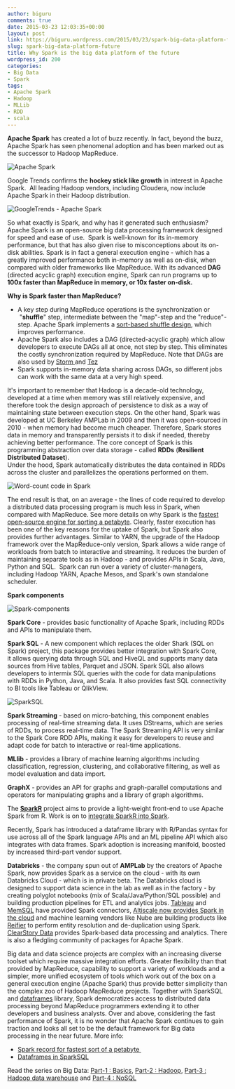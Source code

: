 ```yaml
---
author: biguru
comments: true
date: 2015-03-23 12:03:35+00:00
layout: post
link: https://biguru.wordpress.com/2015/03/23/spark-big-data-platform-future/
slug: spark-big-data-platform-future
title: Why Spark is the big data platform of the future
wordpress_id: 200
categories:
- Big Data
- Spark
tags:
- Apache Spark
- Hadoop
- MLLib
- RDD
- scala
---
```


**Apache Spark** has created a lot of buzz recently. In fact, beyond the buzz, Apache Spark has seen phenomenal adoption and has been marked out as the successor to Hadoop MapReduce.

![Apache Spark](/post/apache-spark.jpg?w=300)

Google Trends confirms the **hockey stick like growth** in interest in Apache Spark.  All leading Hadoop vendors, including Cloudera, now include Apache Spark in their Hadoop distribution.

![GoogleTrends - Apache Spark](/post/googletrends.jpg?w=300)

So what exactly is Spark, and why has it generated such enthusiasm? Apache Spark is an open-source big data processing framework designed for speed and ease of use.  Spark is well-known for its in-memory performance, but that has also given rise to misconceptions about its on-disk abilities. Spark is in fact a general execution engine - which has a greatly improved performance both in-memory as well as on-disk, when compared with older frameworks like MapReduce. With its advanced **DAG** (directed acyclic graph) execution engine, Spark can run programs up to **100x faster than MapReduce in memory, or 10x faster on-disk.**  

**Why is Spark faster than MapReduce?**

	
  * A key step during MapReduce operations is the synchronization or  "**shuffle**" step, intermediate between the "map"-step and the "reduce"-step. Apache Spark implements a [sort-based shuffle design](https://issues.apache.org/jira/browse/SPARK-2045), which improves performance.
  * Apache Spark also includes a DAG (directed-acyclic graph) which allow developers to execute DAGs all at once, not step by step. This eliminates the costly synchronization required by MapReduce. Note that DAGs are also used by [Storm ](https://storm.apache.org/)and [Tez](http://tez.apache.org/)
  * Spark supports in-memory data sharing across DAGs, so different jobs can work with the same data at a very high speed.

It's important to remember that Hadoop is a decade-old technology, developed at a time when memory was still relatively expensive, and therefore took the design approach of persistence to disk as a way of maintaining state between execution steps. On the other hand, Spark was developed at UC Berkeley AMPLab in 2009 and then it was open-sourced in 2010 - when memory had become much cheaper. Therefore, Spark stores data in memory and transparently persists it to disk if needed, thereby achieving better performance. The core concept of Spark is this programming abstraction over data storage - called **RDDs** (**Resilient Distributed Dataset**).  
Under the hood, Spark automatically distributes the data contained in RDDs across the cluster and parallelizes the operations performed on them.

![Word-count code in Spark](/post/wc-spark.jpg?w=300)

The end result is that, on an average - the lines of code required to develop a distributed data processing program is much less in Spark, when compared with MapReduce. See more details on why Spark is the [fastest open-source engine for sorting a petabyte](https://databricks.com/blog/2014/10/10/spark-petabyte-sort.html). Clearly, faster execution has been one of the key reasons for the uptake of Spark, but Spark also provides further advantages. Similar to YARN, the upgrade of the Hadoop framework over the MapReduce-only version, Spark allows a wide range of workloads from batch to interactive and streaming. It reduces the burden of maintaining separate tools as in Hadoop - and provides APIs in Scala, Java, Python and SQL.  Spark can run over a variety of cluster-managers, including Hadoop YARN, Apache Mesos, and Spark's own standalone scheduler.  

**Spark components**

![Spark-components](/post/spark-components.jpg?w=300)

**Spark Core** - provides basic functionality of Apache Spark, including RDDs and APIs to manipulate them.  

**Spark SQL** - A new component which replaces the older Shark (SQL on Spark) project, this package provides better integration with Spark Core, it allows querying data through SQL and HiveQL and supports many data sources from Hive tables, Parquet and JSON. Spark SQL also allows developers to intermix SQL queries with the code for data manipulations with RDDs in Python, Java, and Scala. It also provides fast SQL connectivity to BI tools like Tableau or QlikView.

![SparkSQL](/post/spark-sql.jpg?w=300)

**Spark Streaming** - based on micro-batching, this component enables processing of real-time streaming data. It uses DStreams, which are series of RDDs, to process real-time data. The Spark Streaming API is very similar to the Spark Core RDD APIs, making it easy for developers to reuse and adapt code for batch to interactive or real-time applications.  

**MLlib** - provides a library of machine learning algorithms including classification, regression, clustering, and collaborative filtering, as well as model evaluation and data import.  

**GraphX** - provides an API for graphs and graph-parallel computations and operators for manipulating graphs and a library of graph algorithms.  

The [**SparkR**](http://amplab-extras.github.io/SparkR-pkg/) project aims to provide a light-weight front-end to use Apache Spark from R. Work is on to [integrate SparkR into Spark](https://issues.apache.org/jira/browse/SPARK-5654).  

Recently, Spark has introduced a dataframe library with R/Pandas syntax for use across all of the Spark language APIs and an ML pipeline API which also integrates with data frames. Spark adoption is increasing manifold, boosted by increased third-part vendor support.  

**Databricks** - the company spun out of **AMPLab** by the creators of Apache Spark, now provides Spark as a service on the cloud - with its own Databricks Cloud - which is in private beta. The Databricks cloud is designed to support data science in the lab as well as in the factory - by creating polyglot notebooks (mix of Scala/Java/Python/SQL possible) and building production pipelines for ETL and analytics jobs. [Tableau](http://www.tableau.com/about/blog/2014/10/tableau-spark-sql-big-data-just-got-even-more-supercharged-33799) and [MemSQL](http://blog.memsql.com/memsql-spark-connector/) have provided Spark connectors, [Altiscale now provides Spark in the cloud](https://www.altiscale.com/altiscale/press-releases/hadoop-spark/) and machine learning vendors like Nube are building products like [Reifier](http://nubetech.co/) to perform entity resolution and de-duplication using Spark. [ClearStory Data](http://www.clearstorydata.com/2014/07/clearstory-spark-data-exploration-freedom/) provides Spark-based data processing and analytics. There is also a fledgling community of packages for Apache Spark.  

Big data and data science projects are complex with an increasing diverse toolset which require massive integration efforts. Greater flexibility than that provided by MapReduce, capability to support a variety of workloads and a simpler, more unified ecosystem of tools which work out of the box on a general execution engine (Apache Spark) thus provide better simplicity than the complex zoo of Hadoop MapReduce projects. Together with SparkSQL and [dataframes](https://databricks.com/blog/2015/02/17/introducing-dataframes-in-spark-for-large-scale-data-science.html) library, Spark democratizes access to distributed data processing beyond MapReduce programmers extending it to other developers and business analysts. Over and above, considering the fast performance of Spark, it is no wonder that Apache Spark continues to gain traction and looks all set to be the default framework for Big data processing in the near future. More info:  
	
  * [Spark record for fastest sort of a petabyte ](http://databricks.com/blog/2014/11/05/spark-officially-sets-a-new-record-in-large-scale-sorting.html)
  * [Dataframes in SparkSQL](https://spark.apache.org/docs/latest/sql-programming-guide.html#dataframes)


Read the series on Big Data: [Part-1 : Basics](https://biguru.wordpress.com/2013/08/21/basics-of-big-data-part-1/), [Part-2 : Hadoop](https://biguru.wordpress.com/2014/04/13/basics-of-big-data-part-2-hadoop/), [Part-3 : Hadoop data warehouse](https://biguru.wordpress.com/2014/05/12/basics-of-big-data-building-a-hadoop-data-warehouse/) and [Part-4 : NoSQL](https://biguru.wordpress.com/2014/10/01/big-data-basics-part-4-nosql-and-newsql-explained/)
